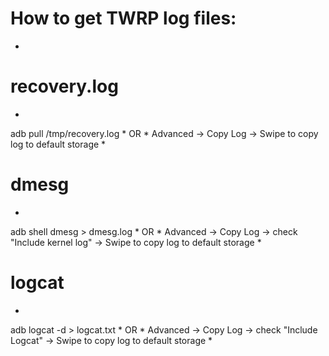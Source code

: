 # How to get TWRP log files:​
*
# recovery.log
*
adb pull /tmp/recovery.log
*
OR
*
Advanced -> Copy Log -> Swipe to copy log to default storage
*
# dmesg
*
adb shell dmesg > dmesg.log
*
OR
*
Advanced -> Copy Log -> check "Include kernel log" -> Swipe to copy log to default storage
*
# logcat
*
adb logcat -d > logcat.txt
*
OR
*
Advanced -> Copy Log -> check "Include Logcat" -> Swipe to copy log to default storage
*
